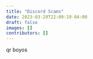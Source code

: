 ```yaml
---
title: "Discord Scams"
date: 2023-03-29T22:09:19-04:00
draft: false
images: []
contributors: []
---
```


qr boyos
